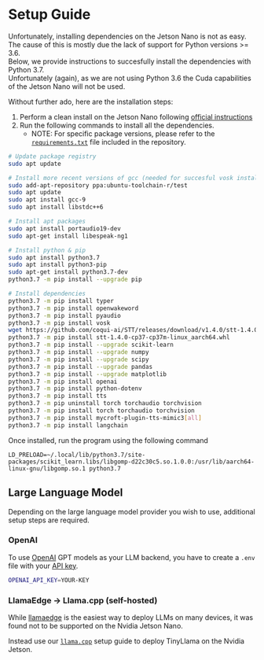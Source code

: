 # Setup Guide

Unfortunately, installing dependencies on the Jetson Nano is not as easy.  
The cause of this is mostly due the lack of support for Python versions >= 3.6.  
Below, we provide instructions to succesfully install the dependencies with Python 3.7.  
Unfortunately (again), as we are not using Python 3.6 the Cuda capabilities of the Jetson Nano will not be used.

Without further ado, here are the installation steps:

1. Perform a clean install on the Jetson Nano following [official instructions](https://developer.nvidia.com/embedded/learn/get-started-jetson-nano-devkit#setup)
2. Run the following commands to install all the dependencies.
   - NOTE: For specific package versions, please refer to the [`requirements.txt`](./requirements.txt) file included in the repository.

```bash
# Update package registry
sudo apt update

# Install more recent versions of gcc (needed for succesful vosk install)
sudo add-apt-repository ppa:ubuntu-toolchain-r/test
sudo apt update
sudo apt install gcc-9
sudo apt install libstdc++6

# Install apt packages
sudo apt install portaudio19-dev
sudo apt-get install libespeak-ng1

# Install python & pip
sudo apt install python3.7
sudo apt install python3-pip
sudo apt-get install python3.7-dev
python3.7 -m pip install --upgrade pip

# Install dependencies
python3.7 -m pip install typer
python3.7 -m pip install openwakeword
python3.7 -m pip install pyaudio
python3.7 -m pip install vosk
wget https://github.com/coqui-ai/STT/releases/download/v1.4.0/stt-1.4.0-cp37-cp37m-linux_aarch64.whl
python3.7 -m pip install stt-1.4.0-cp37-cp37m-linux_aarch64.whl
python3.7 -m pip install --upgrade scikit-learn
python3.7 -m pip install --upgrade numpy
python3.7 -m pip install --upgrade scipy
python3.7 -m pip install --upgrade pandas
python3.7 -m pip install --upgrade matplotlib
python3.7 -m pip install openai
python3.7 -m pip install python-dotenv
python3.7 -m pip install tts
python3.7 -m pip uninstall torch torchaudio torchvision
python3.7 -m pip install torch torchaudio torchvision
python3.7 -m pip install mycroft-plugin-tts-mimic3[all]
python3.7 -m pip install langchain
```

Once installed, run the program using the following command

```
LD_PRELOAD=~/.local/lib/python3.7/site-packages/scikit_learn.libs/libgomp-d22c30c5.so.1.0.0:/usr/lib/aarch64-linux-gnu/libgomp.so.1 python3.7
```

## Large Language Model

Depending on the large language model provider you wish to use, additional setup steps are required.

### OpenAI

To use [OpenAI](https://openai.com/) GPT models as your LLM backend, you have to create a `.env` file with your [API key](https://platform.openai.com/api-keys).

```bash
OPENAI_API_KEY=YOUR-KEY
```

### LlamaEdge $\rightarrow$ Llama.cpp (self-hosted)

While [llamaedge](https://llamaedge.com/) is the easiest way to deploy LLMs on many devices, it was found not to be supported on the Nvidia Jetson Nano.

Instead use our [`llama.cpp`](./SetupJetsonNanoLLM.md) setup guide to deploy TinyLlama on the Nvidia Jetson.
